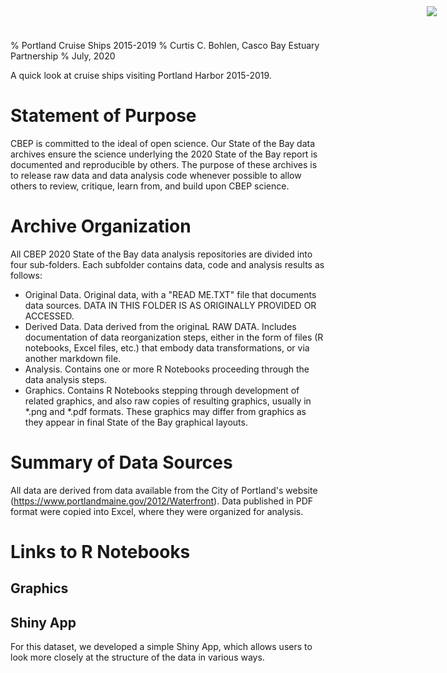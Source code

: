 % Portland Cruise Ships 2015-2019
% Curtis C. Bohlen, Casco Bay Estuary Partnership
% July, 2020

<img
    src="https://www.cascobayestuary.org/wp-content/uploads/2014/04/logo_sm.jpg"
    style="position:absolute;top:10px;right:50px;" />

A quick look at cruise ships visiting Portland Harbor 2015-2019.

# Statement of Purpose
CBEP is committed to the ideal of open science.  Our State of the Bay data
archives ensure the science underlying the 2020 State of the Bay report is
documented and reproducible by others. The purpose of these archives is to
release raw data and data analysis code whenever possible to allow others to
review, critique, learn from, and build upon CBEP science.

# Archive Organization
All CBEP 2020 State of the Bay data analysis repositories are divided into four
sub-folders.  Each subfolder contains data, code and analysis results as
follows:  

- Original Data.  Original data, with a "READ ME.TXT" file that documents data
  sources.  DATA IN THIS FOLDER IS AS ORIGINALLY PROVIDED OR ACCESSED.
- Derived Data.  Data derived from the originaL RAW DATA.  Includes
  documentation of data reorganization steps, either in the form of files
  (R notebooks, Excel files, etc.) that embody data transformations, or via
  another markdown file.
- Analysis.  Contains one or more R Notebooks proceeding through the data
  analysis steps.
- Graphics.  Contains R Notebooks stepping through development of related
  graphics, and also raw copies of resulting graphics, usually in \*.png and
  \*.pdf formats.  These graphics may differ from graphics as they appear in
  final State of the Bay graphical layouts.

# Summary of Data Sources
All data are derived from data available from the City of Portland's website
(https://www.portlandmaine.gov/2012/Waterfront).  Data published in PDF format
were copied into Excel, where they were organized for analysis.


# Links to R Notebooks

## Graphics

## Shiny App
For this dataset, we developed a simple Shiny App, which allows users to
look more closely at the structure of the data in various ways.
